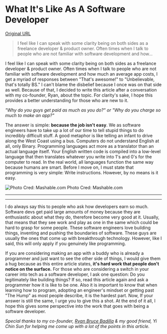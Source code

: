 # What It's Like As A Software Developer

[Original URL](http://www.theglobalfilipino.com/what-its-like-as-a-software-developer/)

> I feel like I can speak with some clarity being on both sides as a freelance developer & product owner. Often times when I talk to people who are not familiar with software development and how...

I feel like I can speak with some clarity being on both sides as a freelance developer & product owner. Often times when I talk to people who are not familiar with software development and how much an average app costs, I get a myriad of responses between "That's awesome!" to "Unbelievable, that's totally BS." I can't blame the disbelief because I once was on that side as well. Because of that, I decided to write this article after a conversation with my co-founder, Ryan, about the topic. For clarity's sake, I hope this provides a better understanding for those who are new to it.

_"Why do you guys get paid as much as you do?" or "Why do you charge so much to make an app?"_

The answer is simple: **because the job isn't easy**. We as software engineers have to take up a lot of our time to tell stupid things to do incredibly difficult stuff. A good metaphor is like telling an infant to drive along the West Coast using a bus. Computers do not understand English at all, only Binary. Programming languages act more as a translator than an actual language itself. Your English written code is compiled into a low-level language that then translates whatever you write into 1's and 0's for the computer to read. In the real world, all languages function the same way because humans are smart. Before I move on, I must state that programming is very simple: Write instructions. However, by no means is it easy.

![Photo Cred: Mashable.com](http://www.theglobalfilipino.com/wp-content/uploads/2016/02/1MoCHSJ14kMLWHYm1GYCsRg-1024x576.jpeg) Photo Cred: Mashable.com

___________________________________________________________________

___________________________________________________________________

I do always say this to people who ask how developers earn so much. Software devs get paid large amounts of money because they are enthusiastic about what they do, therefore become very good at it. Usually, that means that they see work and play as one in the same which could be hard to grasp for some people. These software engineers love building things, inventing and pushing the boundaries of software. These guys are usually the ones that come up with breakthrough technology. However, like I said, this will only apply if you genuinely like programming.

If you are considering making an app with a buddy who is already a programmer and just want to see the other side of things, I would give them a hug because as this entire article states, **it's hard work that people don't notice on the surface.** For those who are considering a switch in your career into tech as a software developer, I ask one question: Do you legitimately like building things? If so, read this article again and ask a programmer how it is like to be one. Also it is important to know that when learning how to program, adopting an engineer's mindset or getting past "The Hump" as most people describe, it is the hardest part. Now, If your answer is still the same, I urge you to give this a shot. At the end of it all, I hope this gives some perspective into the work that goes with being a software developer.

_Special thanks to my co-founder,_ [_Ryan Bruce Badilla_](https://medium.com/u/bf6e3c44fa0f) _& my good friend, Yi Chin Sun for helping me come up with a lot of the points in this article._
